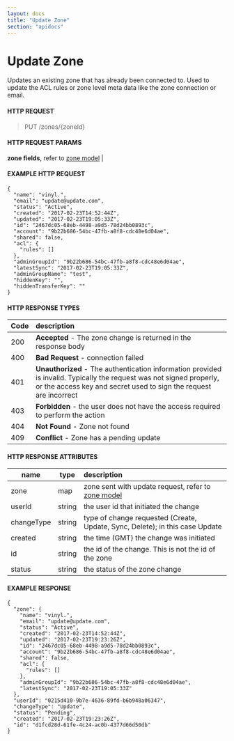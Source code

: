 ```yaml
---
layout: docs
title: "Update Zone"
section: "apidocs"
---
```


# Update Zone

Updates an existing zone that has already been connected to.  Used to update the ACL rules or zone level meta data like the zone connection or email.

#### HTTP REQUEST

> PUT /zones/{zoneId}

#### HTTP REQUEST PARAMS

**zone fields**, refer to [zone model](../apidocs/zone-model) |

#### EXAMPLE HTTP REQUEST

```
{
  "name": "vinyl.",
  "email": "update@update.com",
  "status": "Active",
  "created": "2017-02-23T14:52:44Z",
  "updated": "2017-02-23T19:05:33Z",
  "id": "2467dc05-68eb-4498-a9d5-78d24bb0893c",
  "account": "9b22b686-54bc-47fb-a8f8-cdc48e6d04ae",
  "shared": false,
  "acl": {
    "rules": []
  },
  "adminGroupId": "9b22b686-54bc-47fb-a8f8-cdc48e6d04ae",
  "latestSync": "2017-02-23T19:05:33Z",
  "adminGroupName": "test",
  "hiddenKey": "",
  "hiddenTransferKey": ""
}
```

#### HTTP RESPONSE TYPES

Code          | description |
 ------------ | :---------- |
200           | **Accepted** - The zone change is returned in the response body|
400           | **Bad Request** - connection failed |
401           | **Unauthorized** - The authentication information provided is invalid.  Typically the request was not signed properly, or the access key and secret used to sign the request are incorrect |
403           | **Forbidden** - the user does not have the access required to perform the action |
404           | **Not Found** - Zone not found |
409           | **Conflict** - Zone has a pending update |

#### HTTP RESPONSE ATTRIBUTES

name          | type          | description |
 ------------ | ------------- | :---------- |
zone          | map          | zone sent with update request, refer to [zone model](../apidocs/zone-model)  |
userId        | string        | the user id that initiated the change |
changeType    | string        | type of change requested (Create, Update, Sync, Delete); in this case Update |
created       | string        | the time (GMT) the change was initiated |
id            | string        | the id of the change.  This is not the id of the zone |
status        | string        | the status of the zone change

#### EXAMPLE RESPONSE

```
{
  "zone": {
    "name": "vinyl.",
    "email": "update@update.com",
    "status": "Active",
    "created": "2017-02-23T14:52:44Z",
    "updated": "2017-02-23T19:23:26Z",
    "id": "2467dc05-68eb-4498-a9d5-78d24bb0893c",
    "account": "9b22b686-54bc-47fb-a8f8-cdc48e6d04ae",
    "shared": false,
    "acl": {
      "rules": []
    },
    "adminGroupId": "9b22b686-54bc-47fb-a8f8-cdc48e6d04ae",
    "latestSync": "2017-02-23T19:05:33Z"
  },
  "userId": "0215d410-9b7e-4636-89fd-b6b948a06347",
  "changeType": "Update",
  "status": "Pending",
  "created": "2017-02-23T19:23:26Z",
  "id": "d1fcd28d-61fe-4c24-ac0b-4377d66d50db"
}
```
